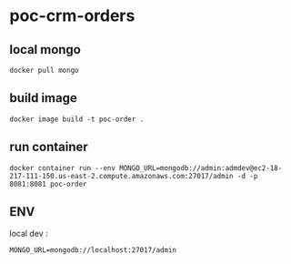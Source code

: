 # poc-crm-orders

## local mongo

`docker pull mongo`


## build image
`docker image build -t poc-order .`


## run container
`docker container run --env MONGO_URL=mongodb://admin:admdev@ec2-18-217-111-150.us-east-2.compute.amazonaws.com:27017/admin -d -p 8081:8081 poc-order`

## ENV

local dev : 

`MONGO_URL=mongodb://localhost:27017/admin`